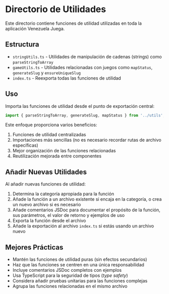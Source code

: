# Directorio de Utilidades

Este directorio contiene funciones de utilidad utilizadas en toda la aplicación Venezuela Juega.

## Estructura

- `stringUtils.ts` - Utilidades de manipulación de cadenas (strings) como `parseStringToArray`
- `gameUtils.ts` - Utilidades relacionadas con juegos como `mapStatus`, `generateSlug` y `ensureUniqueSlug`
- `index.ts` - Reexporta todas las funciones de utilidad

## Uso

Importa las funciones de utilidad desde el punto de exportación central:

```typescript
import { parseStringToArray, generateSlug, mapStatus } from '../utils';
```

Este enfoque proporciona varios beneficios:

1.  Funciones de utilidad centralizadas
2.  Importaciones más sencillas (no es necesario recordar rutas de archivo específicas)
3.  Mejor organización de las funciones relacionadas
4.  Reutilización mejorada entre componentes

## Añadir Nuevas Utilidades

Al añadir nuevas funciones de utilidad:

1.  Determina la categoría apropiada para la función
2.  Añade la función a un archivo existente si encaja en la categoría, o crea un nuevo archivo si es necesario
3.  Añade comentarios JSDoc para documentar el propósito de la función, sus parámetros, el valor de retorno y ejemplos de uso
4.  Exporta la función desde el archivo
5.  Añade la exportación al archivo `index.ts` si estás usando un archivo nuevo

## Mejores Prácticas

- Mantén las funciones de utilidad puras (sin efectos secundarios)
- Haz que las funciones se centren en una única responsabilidad
- Incluye comentarios JSDoc completos con ejemplos
- Usa TypeScript para la seguridad de tipos (*type safety*)
- Considera añadir pruebas unitarias para las funciones complejas
- Agrupa las funciones relacionadas en el mismo archivo